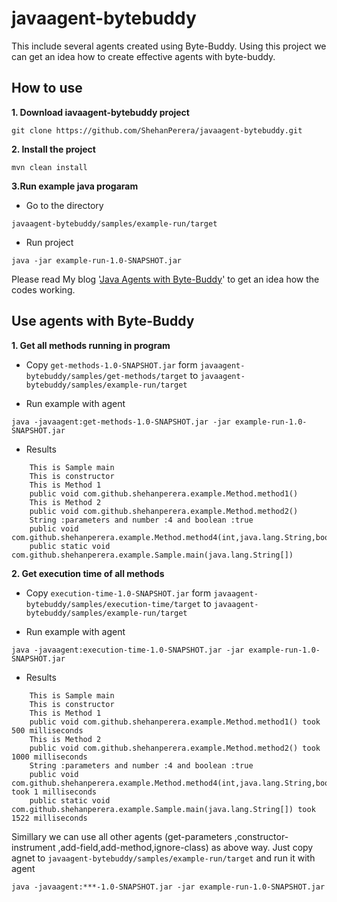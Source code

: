 # javaagent-bytebuddy
This include several agents created using Byte-Buddy. Using this project we can get an idea how to create effective agents with byte-buddy.

<h2><b>How to use</b></h2>

<b>1. Download iavaagent-bytebuddy project</b>

`git clone https://github.com/ShehanPerera/javaagent-bytebuddy.git`

<b>2. Install the project </b>

`mvn clean install`

<b>3.Run example java progaram </b>
* Go to the directory 

`javaagent-bytebuddy/samples/example-run/target`

* Run project 

`java -jar example-run-1.0-SNAPSHOT.jar`

Please read My blog '<a href="https://medium.com/@shehanperera.office/java-agents-with-byte-buddy-93185305c9e9">Java Agents with Byte-Buddy</a>' to get an idea how the codes working.

<h2><b>Use agents with Byte-Buddy</b></h2>

<b>1. Get all methods running in program </b>

* Copy `get-methods-1.0-SNAPSHOT.jar` form `javaagent-bytebuddy/samples/get-methods/target` to 
`javaagent-bytebuddy/samples/example-run/target`

* Run example with agent 
 
 `java -javaagent:get-methods-1.0-SNAPSHOT.jar -jar example-run-1.0-SNAPSHOT.jar`
 
 * Results 
 
  
  ``` Agent for get all methods
      This is Sample main
      This is constructor 
      This is Method 1
      public void com.github.shehanperera.example.Method.method1()
      This is Method 2
      public void com.github.shehanperera.example.Method.method2()
      String :parameters and number :4 and boolean :true
      public void com.github.shehanperera.example.Method.method4(int,java.lang.String,boolean)
      public static void com.github.shehanperera.example.Sample.main(java.lang.String[])
  ```    
<b>2. Get execution time of all methods </b>

* Copy `execution-time-1.0-SNAPSHOT.jar` form `javaagent-bytebuddy/samples/execution-time/target` to 
`javaagent-bytebuddy/samples/example-run/target`

* Run example with agent 
 
 `java -javaagent:execution-time-1.0-SNAPSHOT.jar -jar example-run-1.0-SNAPSHOT.jar`
 
 * Results 
 
  
  ``` Agent for time measure
      This is Sample main
      This is constructor 
      This is Method 1
      public void com.github.shehanperera.example.Method.method1() took 500 milliseconds 
      This is Method 2
      public void com.github.shehanperera.example.Method.method2() took 1000 milliseconds 
      String :parameters and number :4 and boolean :true
      public void com.github.shehanperera.example.Method.method4(int,java.lang.String,boolean) took 1 milliseconds 
      public static void com.github.shehanperera.example.Sample.main(java.lang.String[]) took 1522 milliseconds 
```
Simillary we can use all other agents (get-parameters ,constructor-instrument ,add-field,add-method,ignore-class) as above way.
Just copy agnet to  `javaagent-bytebuddy/samples/example-run/target`  and run it with agent 

`java -javaagent:***-1.0-SNAPSHOT.jar -jar example-run-1.0-SNAPSHOT.jar`
 
